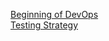 [Beginning of DevOps](https://www.youtube.com/watch?v=LdOe18KhtT4)  
[Testing Strategy](https://martinfowler.com/articles/practical-test-pyramid.html)
